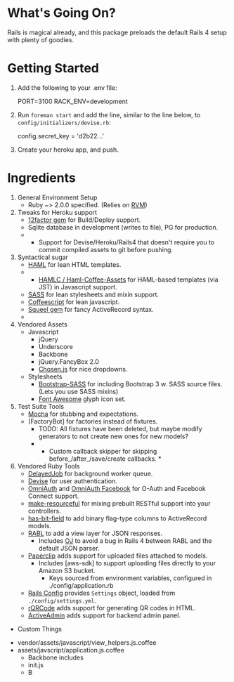 What's Going On?
===

Rails is magical already, and this package preloads the default Rails 4 setup with plenty of goodies.

# Getting Started

1. Add the following to your .env file:

    PORT=3100
    RACK_ENV=development

2. Run `foreman start` and add the line, similar to the line below, to `config/initializers/devise.rb`:

    config.secret_key = 'd2b22...'

3. Create your heroku app, and push.

# Ingredients

1. General Environment Setup
    - Ruby ~> 2.0.0 specified. (Relies on [RVM](https://rvm.io/))
2. Tweaks for Heroku support
    - [12factor gem](https://github.com/heroku/rails_12factor) for Build/Deploy support.
    - Sqlite database in development (writes to file), PG for production.
    - * Support for Devise/Heroku/Rails4 that doesn't require you to commit compiled assets to git before pushing.
3. Syntactical sugar
    - [HAML](https://github.com/indirect/haml-rails) for lean HTML templates.
    - * [HAMLC / Haml-Coffee-Assets](https://github.com/netzpirat/haml_coffee_assets) for HAML-based templates (via JST) in Javascript support.
    - [SASS](https://github.com/rails/sass-rails) for lean stylesheets and mixin support.
    - [Coffeescript](https://github.com/rails/coffee-rails) for lean javascript.
    - [Squeel gem](https://github.com/activerecord-hackery/squeel) for fancy ActiveRecord syntax.
    -
3. Vendored Assets
    - Javascript
        - jQuery
        - Underscore
        - Backbone
        - jQuery.FancyBox 2.0
        - [Chosen.js](https://github.com/tsechingho/chosen-rails) for nice dropdowns.
    - Stylesheets
        - [Bootstrap-SASS](https://github.com/twbs/bootstrap-sass) for including Bootstrap 3 w. SASS source files. (Lets you use SASS mixins)
        - [Font Awesome](https://github.com/bokmann/font-awesome-rails) glyph icon set.
4. Test Suite Tools
    - [Mocha](https://github.com/quartzmo/mocha_rails) for stubbing and expectations.
    - [FactoryBot] for factories instead of fixtures.
        - TODO: All fixtures have been deleted, but maybe modify generators to not create new ones for new models?
        - * Custom callback skipper for skipping before_/after_/save/create callbacks. *
5. Vendored Ruby Tools
    - [DelayedJob](https://github.com/collectiveidea/delayed_job) for background worker queue.
    - [Devise](https://github.com/plataformatec/devise) for user authentication.
    - [OmniAuth](https://github.com/intridea/omniauth) and [OmniAuth Facebook](https://github.com/mkdynamic/omniauth-facebook) for O-Auth and Facebook Connect support.
    - [make-resourceful](https://github.com/hcatlin/make_resourceful) for mixing prebuilt RESTful support into your controllers.
    - [has-bit-field](https://github.com/pjb3/has-bit-field) to add binary flag-type columns to ActiveRecord models.
    - [RABL](https://github.com/ccocchi/rabl-rails) to add a view layer for JSON responses.
        - Includes [OJ](https://github.com/ohler55/oj) to avoid a bug in Rails 4 between RABL and the default JSON parser.
    - [Paperclip](https://github.com/thoughtbot/paperclip) adds support for uploaded files attached to models.
        - Includes [aws-sdk] to support uploading files directly to your Amazon S3 bucket.
            - Keys sourced from environment variables, configured in ./config/application.rb
    - [Rails Config](https://github.com/railsjedi/rails_config) provides `Settings` object, loaded from `./config/settings.yml`.
    - [rQRCode](https://github.com/whomwah/rqrcode) adds support for generating QR codes in HTML.
    - [ActiveAdmin](https://github.com/gregbell/active_admin) adds support for backend admin panel.


* Custom Things
- vendor/assets/javascript/view_helpers.js.coffee
- assets/javscript/application.js.coffee
    - Backbone includes
    - init.js
    - B
